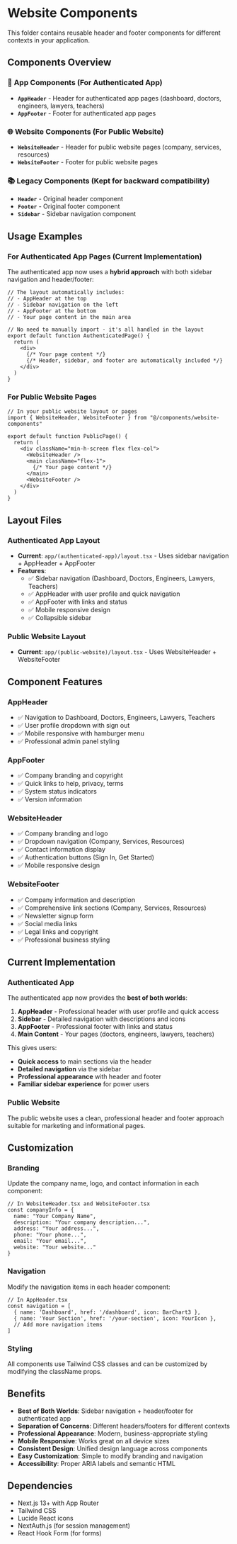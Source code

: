 # Website Components

This folder contains reusable header and footer components for different contexts in your application.

## Components Overview

### 🏢 **App Components** (For Authenticated App)
- **`AppHeader`** - Header for authenticated app pages (dashboard, doctors, engineers, lawyers, teachers)
- **`AppFooter`** - Footer for authenticated app pages

### 🌐 **Website Components** (For Public Website)
- **`WebsiteHeader`** - Header for public website pages (company, services, resources)
- **`WebsiteFooter`** - Footer for public website pages

### 📚 **Legacy Components** (Kept for backward compatibility)
- **`Header`** - Original header component
- **`Footer`** - Original footer component
- **`Sidebar`** - Sidebar navigation component

## Usage Examples

### For Authenticated App Pages (Current Implementation)

The authenticated app now uses a **hybrid approach** with both sidebar navigation and header/footer:

```tsx
// The layout automatically includes:
// - AppHeader at the top
// - Sidebar navigation on the left
// - AppFooter at the bottom
// - Your page content in the main area

// No need to manually import - it's all handled in the layout
export default function AuthenticatedPage() {
  return (
    <div>
      {/* Your page content */}
      {/* Header, sidebar, and footer are automatically included */}
    </div>
  )
}
```

### For Public Website Pages

```tsx
// In your public website layout or pages
import { WebsiteHeader, WebsiteFooter } from "@/components/website-components"

export default function PublicPage() {
  return (
    <div className="min-h-screen flex flex-col">
      <WebsiteHeader />
      <main className="flex-1">
        {/* Your page content */}
      </main>
      <WebsiteFooter />
    </div>
  )
}
```

## Layout Files

### Authenticated App Layout
- **Current**: `app/(authenticated-app)/layout.tsx` - Uses sidebar navigation + AppHeader + AppFooter
- **Features**: 
  - ✅ Sidebar navigation (Dashboard, Doctors, Engineers, Lawyers, Teachers)
  - ✅ AppHeader with user profile and quick navigation
  - ✅ AppFooter with links and status
  - ✅ Mobile responsive design
  - ✅ Collapsible sidebar

### Public Website Layout
- **Current**: `app/(public-website)/layout.tsx` - Uses WebsiteHeader + WebsiteFooter

## Component Features

### AppHeader
- ✅ Navigation to Dashboard, Doctors, Engineers, Lawyers, Teachers
- ✅ User profile dropdown with sign out
- ✅ Mobile responsive with hamburger menu
- ✅ Professional admin panel styling

### AppFooter
- ✅ Company branding and copyright
- ✅ Quick links to help, privacy, terms
- ✅ System status indicators
- ✅ Version information

### WebsiteHeader
- ✅ Company branding and logo
- ✅ Dropdown navigation (Company, Services, Resources)
- ✅ Contact information display
- ✅ Authentication buttons (Sign In, Get Started)
- ✅ Mobile responsive design

### WebsiteFooter
- ✅ Company information and description
- ✅ Comprehensive link sections (Company, Services, Resources)
- ✅ Newsletter signup form
- ✅ Social media links
- ✅ Legal links and copyright
- ✅ Professional business styling

## Current Implementation

### Authenticated App
The authenticated app now provides the **best of both worlds**:

1. **AppHeader** - Professional header with user profile and quick access
2. **Sidebar** - Detailed navigation with descriptions and icons
3. **AppFooter** - Professional footer with links and status
4. **Main Content** - Your pages (doctors, engineers, lawyers, teachers)

This gives users:
- **Quick access** to main sections via the header
- **Detailed navigation** via the sidebar
- **Professional appearance** with header and footer
- **Familiar sidebar experience** for power users

### Public Website
The public website uses a clean, professional header and footer approach suitable for marketing and informational pages.

## Customization

### Branding
Update the company name, logo, and contact information in each component:

```tsx
// In WebsiteHeader.tsx and WebsiteFooter.tsx
const companyInfo = {
  name: "Your Company Name",
  description: "Your company description...",
  address: "Your address...",
  phone: "Your phone...",
  email: "Your email...",
  website: "Your website..."
}
```

### Navigation
Modify the navigation items in each header component:

```tsx
// In AppHeader.tsx
const navigation = [
  { name: 'Dashboard', href: '/dashboard', icon: BarChart3 },
  { name: 'Your Section', href: '/your-section', icon: YourIcon },
  // Add more navigation items
]
```

### Styling
All components use Tailwind CSS classes and can be customized by modifying the className props.

## Benefits

- **Best of Both Worlds**: Sidebar navigation + header/footer for authenticated app
- **Separation of Concerns**: Different headers/footers for different contexts
- **Professional Appearance**: Modern, business-appropriate styling
- **Mobile Responsive**: Works great on all device sizes
- **Consistent Design**: Unified design language across components
- **Easy Customization**: Simple to modify branding and navigation
- **Accessibility**: Proper ARIA labels and semantic HTML

## Dependencies

- Next.js 13+ with App Router
- Tailwind CSS
- Lucide React icons
- NextAuth.js (for session management)
- React Hook Form (for forms)
